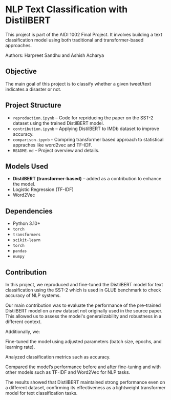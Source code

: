 # NLP Text Classification with DistilBERT

This project is part of the AIDI 1002 Final Project. It involves building a text classification model using both traditional and transformer-based approaches.

Authors: Harpreet Sandhu and Ashish Acharya

## Objective

The main goal of this project is to classify whether a given tweet/text indicates a disaster or not.

## Project Structure

- `reproduction.ipynb` – Code for repriducing the paper on the SST-2 dataset using the trained DistilBERT model.
- `contribution.ipynb` – Applying DistilBERT to IMDb dataset to improve accuracy.
- `comparison.ipynb` - Compring transformer based approach to statistical appraches like word2vec and TF-IDF.
- `README.md` – Project overview and details.

## Models Used

- **DistilBERT (transformer-based)** – added as a contribution to enhance the model.
- Logistic Regression (TF-IDF)
- Word2Vec

## Dependencies

- Python 3.10+
- `torch`
- `transformers`
- `scikit-learn`
- `torch`
- `pandas`
- `numpy`

## Contribution

In this project, we reproduced and fine-tuned the DistilBERT model for text classification using the SST-2 which is used in GLUE benchmark to check accuracy of NLP systems.

Our main contribution was to evaluate the performance of the pre-trained DistilBERT model on a new dataset not originally used in the source paper. This allowed us to assess the model's generalizability and robustness in a different context.

Additionally, we:

Fine-tuned the model using adjusted parameters (batch size, epochs, and learning rate).

Analyzed classification metrics such as accuracy.

Compared the model’s performance before and after fine-tuning and with other models such as TF-IDF and Word2Vec for NLP tasks.

The results showed that DistilBERT maintained strong performance even on a different dataset, confirming its effectiveness as a lightweight transformer model for text classification tasks.
